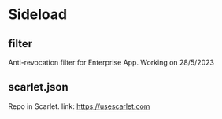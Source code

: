 # Sideload
## filter
Anti-revocation filter for Enterprise App. Working on 28/5/2023

## scarlet.json
Repo in Scarlet. link: https://usescarlet.com
